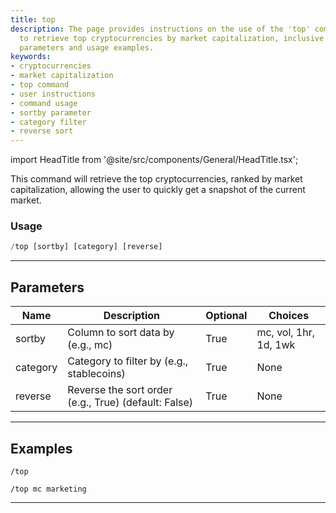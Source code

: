 ```yaml
---
title: top
description: The page provides instructions on the use of the 'top' command, a feature
  to retrieve top cryptocurrencies by market capitalization, inclusive of component
  parameters and usage examples.
keywords:
- cryptocurrencies
- market capitalization
- top command
- user instructions
- command usage
- sortby parameter
- category filter
- reverse sort
---
```


import HeadTitle from '@site/src/components/General/HeadTitle.tsx';

<HeadTitle title="top - Crypto - Telegram - Reference | OpenBB Bot Docs" />

This command will retrieve the top cryptocurrencies, ranked by market capitalization, allowing the user to quickly get a snapshot of the current market.

### Usage

```python wordwrap
/top [sortby] [category] [reverse]
```

---

## Parameters

| Name | Description | Optional | Choices |
| ---- | ----------- | -------- | ------- |
| sortby | Column to sort data by (e.g., mc) | True | mc, vol, 1hr, 1d, 1wk |
| category | Category to filter by (e.g., stablecoins) | True | None |
| reverse | Reverse the sort order (e.g., True) (default: False) | True | None |


---

## Examples

```
/top
```

```
/top mc marketing
```

---
